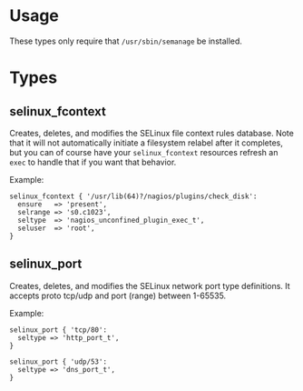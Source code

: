 Usage
=====
These types only require that `/usr/sbin/semanage` be installed.

Types
=====

selinux_fcontext
----------------

Creates, deletes, and modifies the SELinux file context rules database. Note
that it will not automatically initiate a filesystem relabel after it
completes, but you can of course have your `selinux_fcontext` resources
refresh an `exec` to handle that if you want that behavior.

Example:

```puppet
selinux_fcontext { '/usr/lib(64)?/nagios/plugins/check_disk':
  ensure   => 'present',
  selrange => 's0.c1023',
  seltype  => 'nagios_unconfined_plugin_exec_t',
  seluser  => 'root',
}
```

selinux_port
----------------

Creates, deletes, and modifies the SELinux network port type definitions. It accepts proto tcp/udp and port (range) between 1-65535.

Example:

```puppet
selinux_port { 'tcp/80':
  seltype => 'http_port_t',
}

selinux_port { 'udp/53':
  seltype => 'dns_port_t',
}
```

